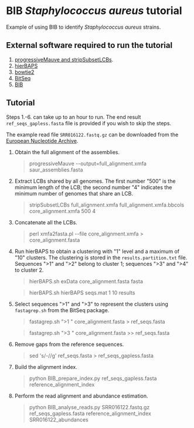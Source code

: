 # BIB *Staphylococcus aureus* tutorial

Example of using BIB to identify *Staphylococcus aureus* strains.

## External software required to run the tutorial
1. [progressiveMauve and stripSubsetLCBs](http://darlinglab.org/mauve/download.html).
2. [hierBAPS](http://www.helsinki.fi/bsg/software/BAPS/)
3. [bowtie2](http://bowtie-bio.sourceforge.net/bowtie2/index.shtml)
4. [BitSeq](https://bitseq.github.io/)
5. [BIB](https://github.com/PROBIC/BIB)

## Tutorial

Steps 1.-6. can take up to an hour to run. The end result ```ref_seqs_gapless.fasta``` file is provided if you wish to skip the steps.

The example read file ```SRR016122.fastq.gz``` can be downloaded from the [European Nucleotide Archive](https://www.ebi.ac.uk/ena/data/view/SRR016122).

1. Obtain the full alignment of the assemblies.
    > progressiveMauve --output=full_alignment.xmfa saur_assemblies.fasta

2. Extract LCBs shared by all genomes. The first number "500" is the
   minimum length of the LCB; the second number "4" indicates the
   minimum number of genomes that share an LCB.
   
    >stripSubsetLCBs full_alignment.xmfa full_alignment.xmfa.bbcols core_alignment.xmfa 500 4

3. Concatenate all the LCBs.
    > perl xmfa2fasta.pl --file core_alignment.xmfa > core_alignment.fasta

4. Run hierBAPS to obtain a clustering with "1" level and a maximum of "10" clusters. The clustering is stored in the ```results.partition.txt``` file. Sequences ">1" and ">2" belong to cluster 1; sequences ">3" and ">4" to cluster 2.
    >hierBAPS.sh exData core_alignment.fasta fasta
	
    >hierBAPS.sh hierBAPS seqs.mat 1 10 results

5. Select sequences ">1" and ">3" to represent the clusters using ```fastagrep.sh``` from the BitSeq package.
    > fastagrep.sh ">1 " core_alignment.fasta > ref_seqs.fasta

    > fastagrep.sh ">3 " core_alignment.fasta >> ref_seqs.fasta

6. Remove gaps from the reference sequences.
    > sed 's/-//g' ref_seqs.fasta > ref_seqs_gapless.fasta

7. Build the alignment index.
    > python BIB_prepare_index.py ref_seqs_gapless.fasta reference_alignment_index

8. Perform the read alignment and abundance estimation.
    > python BIB_analyse_reads.py SRR016122.fastq.gz ref_seqs_gapless.fasta reference_alignment_index SRR016122_abundances

